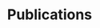 ---
title: Publications
cms_exclude: true

# # View.
# #   1 = List
# #   2 = Compact
# #   3 = Card
# #   4 = Citation
view: citation

# Optional header image (relative to `static/media/` folder).
header:
  caption: ""
  image: ""
---